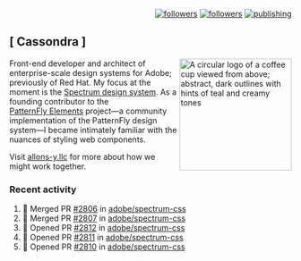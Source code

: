 <p align="right"><a rel="me" href="https://front-end.social/@castastrophe">
    <img alt="followers" title="Follow me on Mastodon" src="https://img.shields.io/mastodon/follow/109297102751309835?domain=https%3A%2F%2Ffront-end.social&label=Follow&logo=mastodon&logoColor=white&style=for-the-badge&labelColor=008080&color=006969"/></a>
  <a href="https://codepen.io/castastrophe/">
    <img alt="followers" title="Follow me on CodePen" src="https://img.shields.io/badge/23-1?color=640464&labelColor=7c007c&style=for-the-badge&logo=codepen&label=Follow"/></a>
<a href="https://castastrophe.medium.com/">
    <img alt="publishing" title="View articles on Medium" src="https://img.shields.io/badge/107-1?color=666&labelColor=444&label=subscribe&logo=medium&logoColor=white&style=for-the-badge"/></a>
</p>

## [&nbsp;Cassondra&nbsp;]

<img align="right" src="https://github-production-user-asset-6210df.s3.amazonaws.com/1840295/253016758-ba468774-1cd3-42c2-8f43-947b5eeb5edf.png" height="200" alt="A circular logo of a coffee cup viewed from above; abstract, dark outlines with hints of teal and creamy tones">

Front-end developer and architect of enterprise-scale design systems for Adobe; previously of Red Hat. My focus at the moment is the [Spectrum design system](https://github.com/adobe/spectrum-css). As a founding contributor to the [PatternFly&nbsp;Elements](https://github.com/patternfly/patternfly-elements) project&mdash;a community implementation of the PatternFly design system&mdash;I became intimately familiar with the nuances of styling web components.

Visit [allons-y.llc](http://allons-y.llc/) for more about how we might work together.

### Recent activity

<!--START_SECTION:activity-->
1. 🎉 Merged PR [#2806](https://github.com/adobe/spectrum-css/pull/2806) in [adobe/spectrum-css](https://github.com/adobe/spectrum-css)
2. 🎉 Merged PR [#2807](https://github.com/adobe/spectrum-css/pull/2807) in [adobe/spectrum-css](https://github.com/adobe/spectrum-css)
3. 💪 Opened PR [#2812](https://github.com/adobe/spectrum-css/pull/2812) in [adobe/spectrum-css](https://github.com/adobe/spectrum-css)
4. 💪 Opened PR [#2811](https://github.com/adobe/spectrum-css/pull/2811) in [adobe/spectrum-css](https://github.com/adobe/spectrum-css)
5. 💪 Opened PR [#2810](https://github.com/adobe/spectrum-css/pull/2810) in [adobe/spectrum-css](https://github.com/adobe/spectrum-css)
<!--END_SECTION:activity-->
